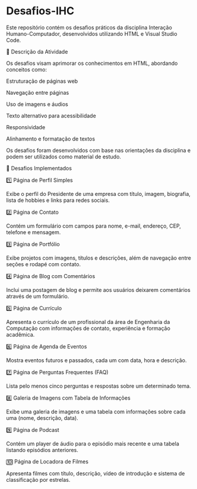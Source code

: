 # Desafios-IHC
Este repositório contém os desafios práticos da disciplina Interação Humano-Computador, desenvolvidos utilizando HTML e Visual Studio Code.

📌 Descrição da Atividade

Os desafios visam aprimorar os conhecimentos em HTML, abordando conceitos como:

Estruturação de páginas web

Navegação entre páginas

Uso de imagens e áudios

Texto alternativo para acessibilidade

Responsividade

Alinhamento e formatação de textos

Os desafios foram desenvolvidos com base nas orientações da disciplina e podem ser utilizados como material de estudo.

📌 Desafios Implementados

1️⃣ Página de Perfil Simples

Exibe o perfil do Presidente de uma empresa com título, imagem, biografia, lista de hobbies e links para redes sociais.

2️⃣ Página de Contato

Contém um formulário com campos para nome, e-mail, endereço, CEP, telefone e mensagem.

3️⃣ Página de Portfólio

Exibe projetos com imagens, títulos e descrições, além de navegação entre seções e rodapé com contato.

4️⃣ Página de Blog com Comentários

Inclui uma postagem de blog e permite aos usuários deixarem comentários através de um formulário.

5️⃣ Página de Currículo

Apresenta o currículo de um profissional da área de Engenharia da Computação com informações de contato, experiência e formação acadêmica.

6️⃣ Página de Agenda de Eventos

Mostra eventos futuros e passados, cada um com data, hora e descrição.

7️⃣ Página de Perguntas Frequentes (FAQ)

Lista pelo menos cinco perguntas e respostas sobre um determinado tema.

8️⃣ Galeria de Imagens com Tabela de Informações

Exibe uma galeria de imagens e uma tabela com informações sobre cada uma (nome, descrição, data).

9️⃣ Página de Podcast

Contém um player de áudio para o episódio mais recente e uma tabela listando episódios anteriores.

🔟 Página de Locadora de Filmes

Apresenta filmes com título, descrição, vídeo de introdução e sistema de classificação por estrelas.
